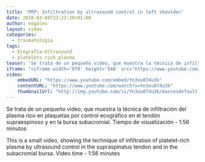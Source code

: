 ```yaml
---
title: 'PRP: Infiltration by ultrasound control in left shoulder'
date: 2018-03-04T23:22:28+01:00
author: nogales
layout: video
categories:
  - traumatologia
tags:
  - Ecografía-Ultrasound
  - platelets rich plasma
teaser: 'Se trata de un pequeño video, que muestra la técnica de infiltración del plasma rico en plaquetas por control ecográfico en el tendón supraespinoso y en la bursa subacromial.'
iframe: "<iframe width='970' height='546' src='https://www.youtube.com/embed/Yn3xu074u3k' frameborder='0' allowfullscreen></iframe>"
video:
    embedURL: "https://www.youtube.com/embed/Yn3xu074u3k"
    contentURL: "https://www.youtube.com/watch?v=Yn3xu074u3k"
    thumbnailUrl: "http://img.youtube.com/vi/Yn3xu074u3k/maxresdefault.jpg"
---
```

Se trata de un pequeño video, que muestra la técnica de infiltración del plasma rico en plaquetas por control ecográfico en el tendón supraespinoso y en la bursa subacromial.
Tiempo de visualización - 1:56 minutos

This is a small video, showing the technique of infiltration of platelet-rich plasma by ultrasound control in the supraspinatus tendon and in the subacromial bursa.
Video time - 1:56 minutes
